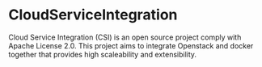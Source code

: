 # CloudServiceIntegration
Cloud Service Integration (CSI) is an open source project comply with Apache License 2.0. This project aims to integrate Openstack and docker together that provides high scaleability and extensibility. 
